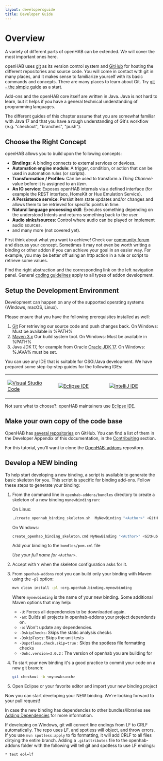```yaml
---
layout: developersguide
title: Developer Guide
---
```


# Overview

A variety of different parts of openHAB can be extended.
We will cover the most important ones here.

openHAB uses [git](https://git-scm.com/) as its version control system and [GitHub](https://github.com/openhab) for hosting the different repositories and source code.
You will come in contact with git in many places, and it makes sense to familiarize yourself with its basic commands and concepts.
There are many places to learn about Git.
Try [git - the simple guide](https://rogerdudler.github.io/git-guide/) as a start.

Add-ons and the openHAB core itself are written in Java.
Java is not hard to learn, but it helps if you have a general technical understanding of programming languages.

The different guides of this chapter assume that you are somewhat familiar with Java 17 and that you have a rough understanding of Git's workflow (e.g. "checkout", "branches", "push").

## Choose the Right Concept

openHAB allows you to build upon the following concepts:

- **Bindings**: A binding connects to external services or devices.
- **Automation engine module**: A trigger, condition, or action that can be used in automation rules (or scripts).
- **Transformation / Profiles**: Can be used to transform a _Thing Channel_- value before it is assigned to an _Item_.
- **An IO service**: Exposes openHAB internals via a defined interface (for example the REST interface, HomeKit or Hue Emulation Service).
- **A Persistence service**: Persist item state updates and/or changes and allows them to be retrieved for specific points in time.
- **Natural language processing skill**:
  Executes something depending on the understood Intents and returns something back to the user.
- **Audio sinks/sources**:
  Control where audio can be played or implement audio sources.
- and many more (not covered yet).

First think about what you want to achieve! Check our [community forum](https://community.openhab.org)
and discuss your concept.
Sometimes it may not even be worth writing a binding or other addon if you can achieve your goal in an easier way.
For example, you may be better off using an http action in a rule or script to retrieve some values.

Find the right abstraction and the corresponding link on the left navigation panel.
General [coding guidelines](guidelines.html) apply to all types of addon development.

## Setup the Development Environment

Development can happen on any of the supported operating systems (Windows, macOS, Linux).

Please ensure that you have the following prerequisites installed as well:

1. [Git](https://git-scm.com/downloads) For retrieving our source code and push changes back. On Windows: Must be available in %PATH%
1. [Maven 3.x](https://maven.apache.org/download.cgi) Our build system tool. On Windows: Must be available in %PATH%
1. Java JDK 17, for example from Oracle [Oracle JDK 17](https://www.oracle.com/java/technologies/javase/jdk17-archive-downloads.html). On Windows: %JAVA% must be set.

You can use any IDE that is suitable for OSGi/Java development.
We have prepared some step-by-step guides for the following IDEs:

<table style="width:100%">
<tr>
<td style="width:30%">

[![Visual Studio Code](./ide/images/vscode.jpg)](ide/vscode.html)

</td>
<td style="width:30%">

[![Eclipse IDE](./ide/images/eclipse.jpg)](ide/eclipse.html)

</td>
<td style="width:30%">

[![IntelliJ IDE](./ide/images/intellij.jpg)](ide/intellij.html)

</td>
</tr>
</table>

Not sure what to choose?: openHAB maintainers use [Eclipse IDE](https://wiki.eclipse.org/Eclipse_Installer).

## Make your own copy of the code base

OpenHAB has [several repositories](https://github.com/openhab) on GitHub. You can find a list of them in the Developer Appendix of this 
documentation, in the [Contribuiting](https://www.openhab.org/docs/developer/contributing.html) section.

For this tutorial, you'll want to clone the [OpenHAB-addons](https://github.com/openhab/openhab-addons) repository.

## Develop a NEW binding

To help start developing a new binding, a script is available to generate the basic skeleton for you.
This script is specific for binding add-ons.
Follow these steps to generate your binding:

1. From the command line in `openhab-addons/bundles` directory to create a skeleton of a new binding `mynewbinding` run:

   On Linux:

    ```bash
    ./create_openhab_binding_skeleton.sh  MyNewBinding "<Author>" <GitHubUsername>
    ```

   On Windows:

    ```bash
    create_openhab_binding_skeleton.cmd MyNewBinding "<Author>" <GitHubUsername>
    ```

    Add your binding to the `bundles/pom.xml` file

    _Use your full name for `<Author>`_.

1. Accept with `Y` when the skeleton configuration asks for it.

1. From `openhab-addons` root you can build only your binding with Maven using the `-pl` option:

    ```bash
    mvn clean install -pl :org.openhab.binding.mynewbinding
    ```

   Where `mynewbinding` is the name of your new binding.
   Some additional Maven options that may help:
   - `-U`: Forces all dependencies to be downloaded again.
   - `-am`: Builds all projects in openhab-addons your project dependends on.
   - `-o`: Won't update any dependencies.
   - `-DskipChecks`: Skips the static analysis checks
   - `-DskipTests`: Skips the unit tests
   - `-Dspotless.check.skip=true` : Skips the spotless file formatting checks
   - `-Dohc.version=3.0.2` : The version of openhab you are building for

1. To start your new binding it's a good practice to commit your code on a new git branch:

   ```bash
   git checkout -b <mynewbranch>
   ```

1. Open Eclipse or your favorite editor and import your new binding project

Now you can start developing your NEW binding. We're looking forward to your pull request!

In case the new binding has dependencies to other bundles/libraries see [Adding Dependencies](buildsystem.html#adding-dependencies) for more information.

If developing on Windows, git will convert line endings from LF to CRLF automatically. The repo uses LF,
and spotless will object, and throw errors. If you use `mvn spotless:apply` to fix formatting, it will add CRLF
to all files dirtying the entire branch. Adding a `.gitattributes` file to the openhab-addons folder with the
following will tell git and spotless to use LF endings:

```text
* text eol=lf
```
